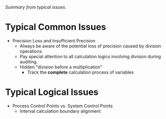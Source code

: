 *Summary from typical issues.*
# Typical Common Issues

- Precision Loss and  Insufficient Precision
	- Always be aware of the potential loss of precision caused by division operations.
	- Pay special attention to all calculation logics involving division during auditing.
	- Hidden "division before a multiplication"
		- Track the **complete** calculation process of variables

# Typical Logical Issues

- Process Control Points vs. System Control Points
	- Interval calculation boundary alignment